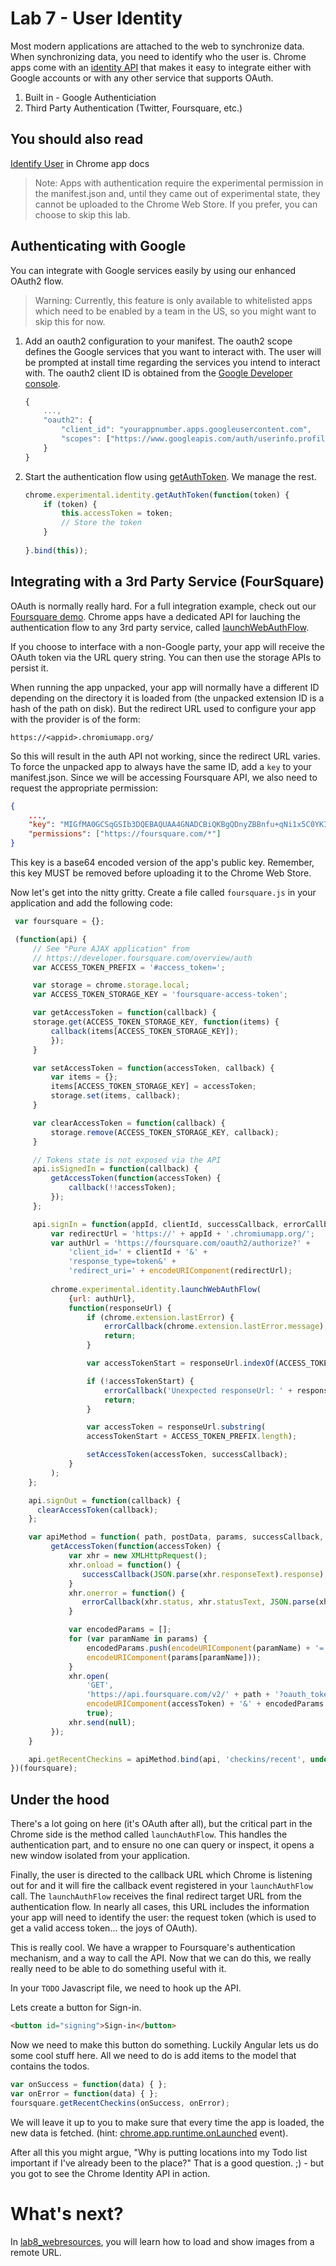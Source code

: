 # Lab 7 - User Identity

Most modern applications are attached to the web to synchronize data. When synchronizing data, you need to identify who the user is.
Chrome apps come with an [identity API](http://developer.chrome.com/trunk/apps/experimental.identity.html) that makes it easy to integrate either with Google accounts or with any other service that supports OAuth.

1.  Built in - Google Authenticiation
2.  Third Party Authentication (Twitter, Foursquare, etc.)

## You should also read
[Identify User](http://developer.chrome.com/trunk/apps/app_identity.html) in Chrome app docs

> Note: Apps with authentication require the experimental permission in the manifest.json and, until they came out of experimental state, they cannot be uploaded to the Chrome Web Store.
If you prefer, you can choose to skip this lab.

## Authenticating with Google

You can integrate with Google services easily by using our enhanced OAuth2 flow.  

> Warning: Currently, this feature is only available to whitelisted apps which need to be enabled by a team in the US, so you might want to skip this for now.

1.  Add an oauth2 configuration to your manifest. The oauth2 scope defines the Google services that you want to interact with. The user will be prompted at install time regarding the services you intend to interact with. The oauth2 client ID is obtained from the [Google Developer console](http://developer.google.com/console).
    ``` js
    {
        ...,
        "oauth2": {
            "client_id": "yourappnumber.apps.googleusercontent.com",
            "scopes": ["https://www.googleapis.com/auth/userinfo.profile"]
        }
    }
    ```

2.  Start the authentication flow using [getAuthToken](http://developer.chrome.com/trunk/apps/experimental.identity.html#method-getAuthToken). We manage the rest.
    ```js
    chrome.experimental.identity.getAuthToken(function(token) { 
        if (token) {
            this.accessToken = token;
            // Store the token
        }
          
    }.bind(this)); 
    ```

## Integrating with a 3rd Party Service (FourSquare)

OAuth is normally really hard. For a full integration example, check out our [Foursquare demo](https://github.com/GoogleChrome/chrome-app-samples/tree/master/appsquare).
Chrome apps have a dedicated API for lauching the authentication flow to any 3rd party service, called [launchWebAuthFlow](http://developer.chrome.com/trunk/apps/experimental.identity.html#method-launchWebAuthFlow).

If you choose to interface with a non-Google party, your app will receive the OAuth token via the URL query string.
You can then use the storage APIs to persist it.

When running the app unpacked, your app will normally have a different ID depending on the directory it is loaded from (the unpacked extension ID is a hash of the path on disk).
But the redirect URL used to configure your app with the provider is of the form:
    
    https://<appid>.chromiumapp.org/


So this will result in the auth API not working, since the redirect URL varies.
To force the unpacked app to always have the same ID, add a `key` to your manifest.json.
Since we will be accessing Foursquare API, we also need to request the appropriate permission:
```json
{
    ...,
    "key": "MIGfMA0GCSqGSIb3DQEBAQUAA4GNADCBiQKBgQDnyZBBnfu+qNi1x5C0YKIob4ACrA84HdMArTGobttMHIxM2Z6aLshFmoKZa/pbyQS6D5yNywr4KM/llWiY2aV2puIflUxRT8SjjPehswCvm6eWQM+r3mB755m48x+diDl8URJsX4AJ3pQHnKWEvitZcuBh0GTfsLzKU/BfHEaH7QIDAQAB",
    "permissions": ["https://foursquare.com/*"]
}
```

This key is a base64 encoded version of the app's public key.
Remember, this key MUST be removed before uploading it to the Chrome Web Store.

Now let's get into the nitty gritty. Create a file called `foursquare.js` in your application and add the following code:
```js
 var foursquare = {};

 (function(api) {
     // See "Pure AJAX application" from
     // https://developer.foursquare.com/overview/auth
     var ACCESS_TOKEN_PREFIX = '#access_token=';

     var storage = chrome.storage.local;
     var ACCESS_TOKEN_STORAGE_KEY = 'foursquare-access-token';

     var getAccessToken = function(callback) {
     storage.get(ACCESS_TOKEN_STORAGE_KEY, function(items) {
         callback(items[ACCESS_TOKEN_STORAGE_KEY]);
         });
     }

     var setAccessToken = function(accessToken, callback) {
         var items = {};
         items[ACCESS_TOKEN_STORAGE_KEY] = accessToken;
         storage.set(items, callback);
     }

     var clearAccessToken = function(callback) {
         storage.remove(ACCESS_TOKEN_STORAGE_KEY, callback);
     }

     // Tokens state is not exposed via the API
     api.isSignedIn = function(callback) {
         getAccessToken(function(accessToken) {
             callback(!!accessToken);
         });
     };  

     api.signIn = function(appId, clientId, successCallback, errorCallback) {
         var redirectUrl = 'https://' + appId + '.chromiumapp.org/';
         var authUrl = 'https://foursquare.com/oauth2/authorize?' +
             'client_id=' + clientId + '&' +
             'response_type=token&' +
             'redirect_uri=' + encodeURIComponent(redirectUrl);
     
         chrome.experimental.identity.launchWebAuthFlow(
             {url: authUrl},
             function(responseUrl) {
                 if (chrome.extension.lastError) {
                     errorCallback(chrome.extension.lastError.message);
                     return;
                 }

                 var accessTokenStart = responseUrl.indexOf(ACCESS_TOKEN_PREFIX);

                 if (!accessTokenStart) {
                     errorCallback('Unexpected responseUrl: ' + responseUrl);
                     return;
                 }

                 var accessToken = responseUrl.substring(
                 accessTokenStart + ACCESS_TOKEN_PREFIX.length);

                 setAccessToken(accessToken, successCallback);
             }
         );
    };

    api.signOut = function(callback) {
      clearAccessToken(callback);
    };

    var apiMethod = function( path, postData, params, successCallback, errorCallback) {
         getAccessToken(function(accessToken) {
             var xhr = new XMLHttpRequest();
             xhr.onload = function() {
                successCallback(JSON.parse(xhr.responseText).response);
             }
             xhr.onerror = function() {
                errorCallback(xhr.status, xhr.statusText, JSON.parse(xhr.responseText));
             }

             var encodedParams = [];
             for (var paramName in params) {
                 encodedParams.push(encodeURIComponent(paramName) + '=' +
                 encodeURIComponent(params[paramName]));
             }
             xhr.open(
                 'GET',
                 'https://api.foursquare.com/v2/' + path + '?oauth_token=' +
                 encodeURIComponent(accessToken) + '&' + encodedParams.join('&'),
                 true);
             xhr.send(null);
         });
    }

    api.getRecentCheckins = apiMethod.bind(api, 'checkins/recent', undefined);
})(foursquare);
```

## Under the hood

There's a lot going on here (it's OAuth after all), but the critical part in the Chrome side is the method called `launchAuthFlow`.
This handles the authentication part, and to ensure no one can query or inspect, it opens a new window isolated from your application.

Finally, the user is directed to the callback URL which Chrome is listening out for and it will fire the callback event registered in your `launchAuthFlow` call.
The `launchAuthFlow` receives the final redirect target URL from the authentication flow.
In nearly all cases, this URL includes the information your app will need to identify the user: the request token (which is used to get a valid access token... the joys of OAuth).

This is really cool. We have a wrapper to Foursquare's authentication mechanism, and a way to call the API. Now that we can do this, we really really need to be able to do something useful with it.

In your `TODO` Javascript file, we need to hook up the API.

Lets create a button for Sign-in.
    
```html
<button id="signing">Sign-in</button>
```

Now we need to make this button do something.
Luckily Angular lets us do some cool stuff here. All we need to do is add items to the model that contains the todos.

```js
var onSuccess = function(data) { };
var onError = function(data) { };
foursquare.getRecentCheckins(onSuccess, onError);
```

We will leave it up to you to make sure that every time the app is loaded, the new data is fetched.
(hint: [chrome.app.runtime.onLaunched](http://developer.chrome.com/trunk/apps/app.runtime.html#event-onLaunched) event).

After all this you might argue, "Why is putting locations into my Todo list important if I've already been to the place?"  That is a good question. ;) - but you got to see the Chrome Identity API in action.

# What's next?

In [lab8_webresources](https://github.com/GoogleChrome/chrome-app-codelab/tree/master/lab8_webresources),
you will learn how to load and show images from a remote URL.